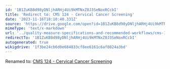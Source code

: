 ```yaml
---
id: '1B1ZuKB8d98yDNljhARHj4Ui9kMTNxZ0J3SeNoxRCcbI'
title: 'Redirect to: CMS 124 - Cervical Cancer Screening'
date: '2023-11-16T18:10:40.331Z'
source: 'https://drive.google.com/open?id=1B1ZuKB8d98yDNljhARHj4Ui9kMTNxZ0J3SeNoxRCcbI'
mimeType: 'text/x-markdown'
url: '../quality-measure-specifications-and-recommended-workflows/cms-124-cervical-cancer-screening.md'
redirectTo: '1B1ZuKB8d98yDNljhARHj4Ui9kMTNxZ0J3SeNoxRCcbI'
autogenerated: true
wikigdrive: '1f3be24cb6d0e684833cf8ee6161c6af8024a3bd'
---
```

Renamed to: [CMS 124 - Cervical Cancer Screening](../quality-measure-specifications-and-recommended-workflows/cms-124-cervical-cancer-screening.md)
